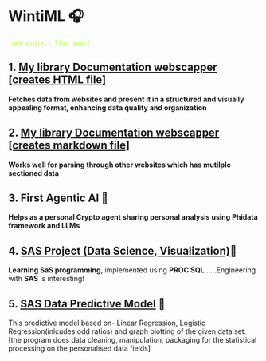 # WintiML 🎧  
<code style="color : Greenyellow"> new project live soon! </code>

## 1. [My library Documentation webscapper [creates HTML file]](https://github.com/22Ujjwal/WintiML/blob/main/MyLibWebScapperToHTML.py)
**Fetches data from websites and present it in a structured and visually appealing format, enhancing data quality and organization**

## 2. [My library Documentation webscapper [creates markdown file]](https://github.com/22Ujjwal/WintiML/blob/main/MyLibWebScapper.py)
**Works well for parsing through other websites which has mutilple sectioned data**

## 3. First Agentic AI 🦾
**Helps as a personal Crypto agent sharing personal analysis using Phidata framework and LLMs**

## 4. [SAS Project (Data Science, Visualization)](https://github.com/22Ujjwal/WintiML/blob/main/AssessmentQ1_program.sas)👀
**Learning SaS programming**, implemented using **PROC SQL**......Engineering with **SAS** is interesting!

## 5. [SAS Data Predictive Model](https://github.com/22Ujjwal/WintiML/blob/main/Program2.sas) 🧩
This predictive model based on- Linear Regression, Logistic Regression(inlcudes odd ratios) and graph plotting of the given data set. [the program does data cleaning, manipulation, packaging for the statistical processing on the personalised data fields]



